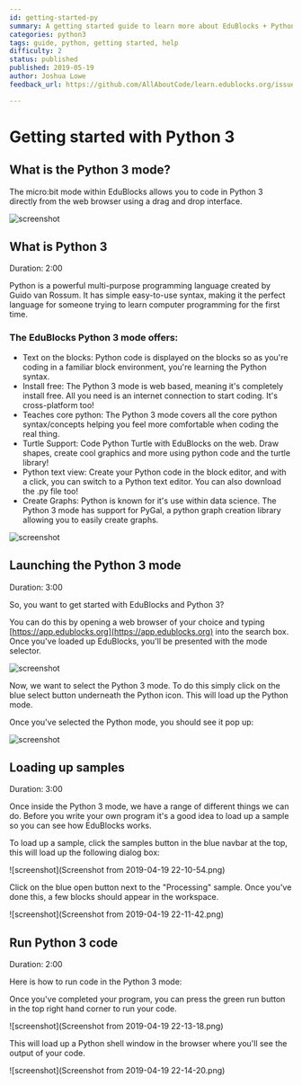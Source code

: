 ```yaml
---
id: getting-started-py
summary: A getting started guide to learn more about EduBlocks + Python 3.
categories: python3
tags: guide, python, getting started, help
difficulty: 2
status: published
published: 2019-05-19
author: Joshua Lowe
feedback_url: https://github.com/AllAboutCode/learn.edublocks.org/issues

---
```


# Getting started with Python 3

## What is the Python 3 mode?

The micro:bit mode within EduBlocks allows you to code in Python 3 directly from the web browser using a drag and drop interface. 

![screenshot](https://learn.edublocks.org/src/codelabs/turtle-spiral/img/3b3f53b69e591188.png)

## What is Python 3
Duration: 2:00

Python is a powerful multi-purpose programming language created by Guido van Rossum.
It has simple easy-to-use syntax, making it the perfect language for someone trying to learn computer programming for the first time.

### The EduBlocks Python 3 mode offers:

* Text on the blocks: Python code is displayed on the blocks so as you're coding in a familiar block environment, you're learning the Python syntax.
* Install free: The Python 3 mode is web based, meaning it's completely install free. All you need is an internet connection to start coding. It's cross-platform too!
* Teaches core python: The Python 3 mode covers all the core python syntax/concepts helping you feel more comfortable when coding the real thing.
* Turtle Support: Code Python Turtle with EduBlocks on the web. Draw shapes, create cool graphics and more using python code and the turtle library!
* Python text view: Create your Python code in the block editor, and with a click, you can switch to a Python text editor. You can also download the .py file too!
* Create Graphs: Python is known for it's use within data science. The Python 3 mode has support for PyGal, a python graph creation library allowing you to easily create graphs.

![screenshot](https://content.techgig.com/thumb/msid-67886887,width-860,resizemode-4/How-Developers-use-Python-Programming-Language.jpg?50999)

## Launching the Python 3 mode
Duration: 3:00

So, you want to get started with EduBlocks and Python 3? 

You can do this by opening a web browser of your choice and typing [https://app.edublocks.org](https://app.edublocks.org) into the search box. Once you've loaded up EduBlocks, you'll be presented with the mode selector. 

![screenshot](https://i.ibb.co/tQ0JcTz/Screenshot-2019-04-14-edublocks.png)

Now, we want to select the Python 3 mode. To do this simply click on the blue select button underneath the Python icon. This will load up the Python mode.

Once you've selected the Python mode, you should see it pop up:

![screenshot](https://learn.edublocks.org/src/codelabs/turtle-spiral/img/3b3f53b69e591188.png)

## Loading up samples
Duration: 3:00

Once inside the Python 3 mode, we have a range of different things we can do. Before you write your own program it's a good idea to load up a sample so you can see how EduBlocks works.

To load up a sample, click the samples button in the blue navbar at the top, this will load up the following dialog box: 

![screenshot](Screenshot from 2019-04-19 22-10-54.png)

Click on the blue open button next to the "Processing" sample. 
Once you've done this, a few blocks should appear in the workspace.

![screenshot](Screenshot from 2019-04-19 22-11-42.png)

## Run Python 3 code
Duration: 2:00

Here is how to run code in the Python 3 mode:

Once you've completed your program, you can press the green run button in the top right hand corner to run your code.

![screenshot](Screenshot from 2019-04-19 22-13-18.png)

This will load up a Python shell window in the browser where you'll see the output of your code.

![screenshot](Screenshot from 2019-04-19 22-14-20.png)
